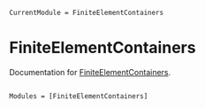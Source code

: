 ```@meta
CurrentModule = FiniteElementContainers
```

# FiniteElementContainers

Documentation for [FiniteElementContainers](https://github.com/cmhamel/FiniteElementContainers.jl).

```@index
```

```@autodocs
Modules = [FiniteElementContainers]
```
